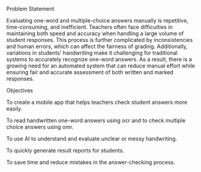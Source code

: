 Problem Statement

Evaluating one-word and multiple-choice answers manually is repetitive, time-consuming, and inefficient. Teachers often face difficulties in maintaining both speed and accuracy when handling a large volume of student responses. This process is further complicated by inconsistencies and human errors, which can affect the fairness of grading. Additionally, variations in students' handwriting make it challenging for traditional systems to accurately recognize one-word answers. As a result, there is a growing need for an automated system that can reduce manual effort while ensuring fair and accurate assessment of both written and marked responses.


Objectives

To create a mobile app that helps teachers check student answers more easily.

To read handwritten one-word answers using ocr and to check multiple choice answers using omr.

To use AI to understand and evaluate unclear or messy handwriting.

To quickly generate result reports for students.

To save time and reduce mistakes in the answer-checking process.

